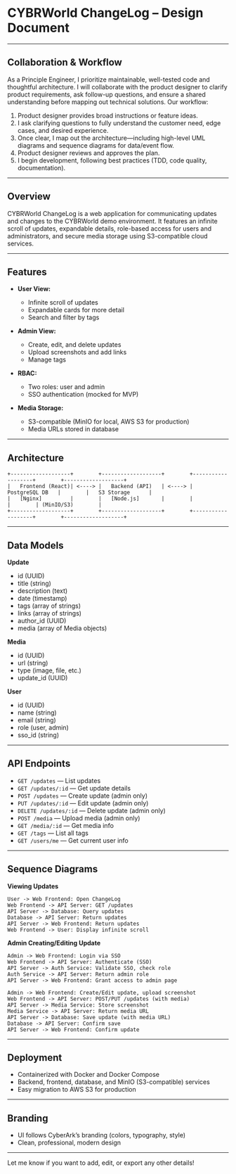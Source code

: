 # CYBRWorld ChangeLog – Design Document

---

## Collaboration & Workflow

As a Principle Engineer, I prioritize maintainable, well-tested code and thoughtful architecture. I will collaborate with the product designer to clarify product requirements, ask follow-up questions, and ensure a shared understanding before mapping out technical solutions. Our workflow:
1. Product designer provides broad instructions or feature ideas.
2. I ask clarifying questions to fully understand the customer need, edge cases, and desired experience.
3. Once clear, I map out the architecture—including high-level UML diagrams and sequence diagrams for data/event flow.
4. Product designer reviews and approves the plan.
5. I begin development, following best practices (TDD, code quality, documentation).

---

## Overview
CYBRWorld ChangeLog is a web application for communicating updates and changes to the CYBRWorld demo environment. It features an infinite scroll of updates, expandable details, role-based access for users and administrators, and secure media storage using S3-compatible cloud services.

---

## Features

- **User View:**  
  - Infinite scroll of updates  
  - Expandable cards for more detail  
  - Search and filter by tags

- **Admin View:**  
  - Create, edit, and delete updates  
  - Upload screenshots and add links  
  - Manage tags

- **RBAC:**  
  - Two roles: user and admin  
  - SSO authentication (mocked for MVP)

- **Media Storage:**  
  - S3-compatible (MinIO for local, AWS S3 for production)  
  - Media URLs stored in database

---

## Architecture

```
+-------------------+        +-------------------+        +-------------------+        +-------------------+
|   Frontend (React)| <----> |   Backend (API)   | <----> |   PostgreSQL DB   |        |   S3 Storage      |
|   [Nginx]         |        |   [Node.js]       |        |                   |        | (MinIO/S3)        |
+-------------------+        +-------------------+        +-------------------+        +-------------------+
```

---

## Data Models

**Update**
- id (UUID)
- title (string)
- description (text)
- date (timestamp)
- tags (array of strings)
- links (array of strings)
- author_id (UUID)
- media (array of Media objects)

**Media**
- id (UUID)
- url (string)
- type (image, file, etc.)
- update_id (UUID)

**User**
- id (UUID)
- name (string)
- email (string)
- role (user, admin)
- sso_id (string)

---

## API Endpoints

- `GET /updates` — List updates
- `GET /updates/:id` — Get update details
- `POST /updates` — Create update (admin only)
- `PUT /updates/:id` — Edit update (admin only)
- `DELETE /updates/:id` — Delete update (admin only)
- `POST /media` — Upload media (admin only)
- `GET /media/:id` — Get media info
- `GET /tags` — List all tags
- `GET /users/me` — Get current user info

---

## Sequence Diagrams

**Viewing Updates**
```
User -> Web Frontend: Open ChangeLog
Web Frontend -> API Server: GET /updates
API Server -> Database: Query updates
Database -> API Server: Return updates
API Server -> Web Frontend: Return updates
Web Frontend -> User: Display infinite scroll
```

**Admin Creating/Editing Update**
```
Admin -> Web Frontend: Login via SSO
Web Frontend -> API Server: Authenticate (SSO)
API Server -> Auth Service: Validate SSO, check role
Auth Service -> API Server: Return admin role
API Server -> Web Frontend: Grant access to admin page

Admin -> Web Frontend: Create/Edit update, upload screenshot
Web Frontend -> API Server: POST/PUT /updates (with media)
API Server -> Media Service: Store screenshot
Media Service -> API Server: Return media URL
API Server -> Database: Save update (with media URL)
Database -> API Server: Confirm save
API Server -> Web Frontend: Confirm update
```

---

## Deployment

- Containerized with Docker and Docker Compose
- Backend, frontend, database, and MinIO (S3-compatible) services
- Easy migration to AWS S3 for production

---

## Branding

- UI follows CyberArk’s branding (colors, typography, style)
- Clean, professional, modern design

---

Let me know if you want to add, edit, or export any other details!

